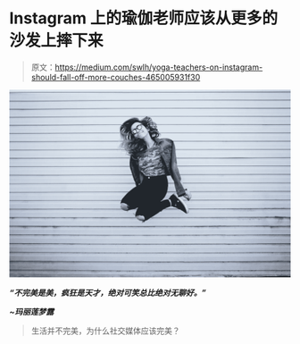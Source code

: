 # Instagram 上的瑜伽老师应该从更多的沙发上摔下来

> 原文：<https://medium.com/swlh/yoga-teachers-on-instagram-should-fall-off-more-couches-465005931f30>

![](img/7768810315e3112b8f4c18dafe32d27c.png)

***“不完美是美，疯狂是天才，绝对可笑总比绝对无聊好。”***

***~玛丽莲梦露***

> 生活并不完美，为什么社交媒体应该完美？